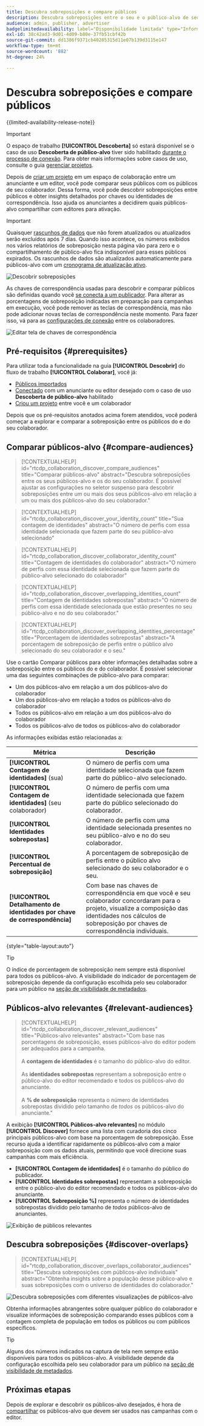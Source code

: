 ```yaml
---
title: Descubra sobreposições e compare públicos
description: Descubra sobreposições entre o seu e o público-alvo de seus colaboradores. Saiba como descobrir os melhores públicos-alvo para usar em suas campanhas.
audience: admin, publisher, advertiser
badgelimitedavailability: label="Disponibilidade limitada" type="Informative" url="https://helpx.adobe.com/legal/product-descriptions/real-time-customer-data-platform-collaboration.html newtab=true"
exl-id: 38c42ad3-9d01-4d09-b80e-37fb51cbf42b
source-git-commit: dd1386f9371cb40285315d11e07b139d3115e147
workflow-type: tm+mt
source-wordcount: '882'
ht-degree: 24%

---
```


# Descubra sobreposições e compare públicos

{{limited-availability-release-note}}

>[!IMPORTANT]
>
>O espaço de trabalho **[!UICONTROL Descoberta]** só estará disponível se o caso de uso **Descoberta de público-alvo** tiver sido habilitado [durante o processo de conexão](../connect/establishing-connections.md#connection-settings). Para obter mais informações sobre casos de uso, consulte o guia [gerenciar projetos](./manage-projects.md#project-use-cases).

Depois de [criar um projeto](/help/guide/collaborate/manage-projects.md) em um espaço de colaboração entre um anunciante e um editor, você pode comparar seus públicos com os públicos de seu colaborador. Dessa forma, você pode descobrir sobreposições entre públicos e obter insights detalhados por chaves ou identidades de correspondência. Isso ajuda os anunciantes a decidirem quais públicos-alvo compartilhar com editores para ativação.

>[!IMPORTANT]
>
>Quaisquer [rascunhos de dados](/help/guide/glossary.md#sketches) que não forem atualizados ou atualizados serão excluídos após 7 dias. Quando isso acontece, os números exibidos nos vários relatórios de sobreposição nesta página vão para zero e o compartilhamento de público-alvo fica indisponível para esses públicos expirados. Os rascunhos de dados são atualizados automaticamente para públicos-alvo com um [cronograma de atualização ativo](/help/guide/setup/onboard-audiences.md#schedule).

![Descobrir sobreposições](/help/assets/collaborate/discover-overlaps/discover-overlaps.png)

As chaves de correspondência usadas para descobrir e comparar públicos são definidas quando você [se conecta a um publicador](/help/guide/connect/establishing-connections.md#connection-settings). Para alterar as porcentagens de sobreposição indicadas em preparação para campanhas em execução, você pode remover as teclas de correspondência, mas não pode adicionar novas teclas de correspondência neste momento. Para fazer isso, vá para as [configurações de conexão](/help/guide/connect/establishing-connections.md#connection-settings) entre os colaboradores.

![Editar tela de chaves de correspondência](/help/assets/collaborate/discover-overlaps/edit-match-keys.png)

## Pré-requisitos {#prerequisites}

Para utilizar toda a funcionalidade na guia **[!UICONTROL Descobrir]** do fluxo de trabalho **[!UICONTROL Colaborar]**, você já:

* [Públicos importados](/help/guide/setup/onboard-audiences.md)
* [Conectado](/help/guide/connect/establishing-connections.md) com um anunciante ou editor desejado com o caso de uso **Descoberta de público-alvo** habilitado
* [Criou um projeto](/help/guide/collaborate/manage-projects.md) entre você e um colaborador

Depois que os pré-requisitos anotados acima forem atendidos, você poderá começar a explorar e comparar a sobreposição entre os públicos do e do seu colaborador.

## Comparar públicos-alvo {#compare-audiences}

>[!CONTEXTUALHELP]
>id="rtcdp_collaboration_discover_compare_audiences"
>title="Comparar públicos-alvo"
>abstract="Descubra sobreposições entre os seus públicos-alvo e os do seu colaborador. É possível ajustar as configurações no seletor suspenso para descobrir sobreposições entre um ou mais dos seus públicos-alvo em relação a um ou mais dos públicos-alvo do seu colaborador."

>[!CONTEXTUALHELP]
>id="rtcdp_collaboration_discover_your_identity_count"
>title="Sua contagem de identidades"
>abstract="O número de perfis com essa identidade selecionada que fazem parte do seu público-alvo selecionado"

>[!CONTEXTUALHELP]
>id="rtcdp_collaboration_discover_collaborator_identity_count"
>title="Contagem de identidades do colaborador"
>abstract="O número de perfis com essa identidade selecionada que fazem parte do público-alvo selecionado do colaborador"

>[!CONTEXTUALHELP]
>id="rtcdp_collaboration_discover_overlapping_identities_count"
>title="Contagem de identidades sobrepostas"
>abstract="O número de perfis com essa identidade selecionada que estão presentes no seu público-alvo e no do seu colaborador."

>[!CONTEXTUALHELP]
>id="rtcdp_collaboration_discover_overlapping_identities_percentage"
>title="Porcentagem de identidades sobrepostas"
>abstract="A porcentagem de sobreposição de perfis entre o público alvo selecionado do seu colaborador e o seu."

Use o cartão Comparar públicos para obter informações detalhadas sobre a sobreposição entre os públicos do e do colaborador. É possível selecionar uma das seguintes combinações de público-alvo para comparar:

* Um dos públicos-alvo em relação a um dos públicos-alvo do colaborador
* Um dos públicos-alvo em relação a todos os públicos-alvo do colaborador
* Todos os públicos-alvo em relação a um dos públicos-alvo do colaborador
* Todos os públicos-alvo de todos os públicos-alvo do colaborador

As informações exibidas estão relacionadas a:

| Métrica | Descrição |
|---------|----------|
| **[!UICONTROL Contagem de identidades]** (sua) | O número de perfis com uma identidade selecionada que fazem parte do público-alvo selecionado. |
| **[!UICONTROL Contagem de identidades]** (seu colaborador) | O número de perfis com uma identidade selecionada que fazem parte do público selecionado do colaborador. |
| **[!UICONTROL Identidades sobrepostas]** | O número de perfis com uma identidade selecionada presentes no seu público-alvo e no do seu colaborador. |
| **[!UICONTROL Percentual de sobreposição]** | A porcentagem de sobreposição de perfis entre o público alvo selecionado do seu colaborador e o seu. |
| **[!UICONTROL Detalhamento de identidades por chave de correspondência]** | Com base nas chaves de correspondência em que você e seu colaborador concordaram para o projeto, visualize a composição das identidades nos cálculos de sobreposição por chaves de correspondência individuais. |

{style="table-layout:auto"}

>[!TIP]
>
>O índice de porcentagem de sobreposição nem sempre está disponível para todos os públicos-alvo. A visibilidade do indicador de porcentagem de sobreposição depende da configuração escolhida pelo seu colaborador para um público na [seção de visibilidade de metadados](/help/guide/setup/onboard-audiences.md#metadata-visibility).

## Públicos-alvo relevantes {#relevant-audiences}

>[!CONTEXTUALHELP]
>id="rtcdp_collaboration_discover_relevant_audiences"
>title="Públicos-alvo relevantes"
>abstract="Com base nas porcentagens de sobreposição, esses públicos-alvo do editor podem ser adequados para a campanha. <br><br> A <b>contagem de identidades</b> é o tamanho do público-alvo do editor. <br><br> As <b>identidades sobrepostas</b> representam a sobreposição entre o público-alvo do editor recomendado e todos os públicos-alvo do anunciante. <br><br> A <b>% de sobreposição</b> representa o número de identidades sobrepostas dividido pelo tamanho de <i>todos</i> os públicos-alvo do anunciante."

A exibição **[!UICONTROL Públicos-alvo relevantes]** no módulo **[!UICONTROL Discover]** fornece uma lista com curadoria dos cinco principais públicos-alvo com base na porcentagem de sobreposição. Esse recurso ajuda a identificar rapidamente os públicos-alvo com a maior sobreposição com os dados atuais, permitindo que você direcione suas campanhas com mais eficiência.

* **[!UICONTROL Contagem de identidades]** é o tamanho do público do publicador.
* **[!UICONTROL Identidades sobrepostas]** representam a sobreposição entre o público-alvo do editor recomendado e todos os públicos-alvo do anunciante.
* **[!UICONTROL Sobreposição %]** representa o número de identidades sobrepostas dividido pelo tamanho de *todos* públicos-alvo de anunciantes.

![Exibição de públicos relevantes](/help/assets/collaborate/discover-overlaps/relevant-audiences-highlighted.png)

## Descubra sobreposições {#discover-overlaps}

>[!CONTEXTUALHELP]
>id="rtcdp_collaboration_discover_overlaps_collaborator_audiences"
>title="Descubra sobreposições com públicos-alvo individuais"
>abstract="Obtenha insights sobre a população desse público-alvo e suas sobreposições com o universo de identidades do colaborador."

![Descubra sobreposições com diferentes visualizações de públicos-alvo](/help/assets/collaborate/discover-overlaps/discover-overlaps-cards-view.png)

Obtenha informações abrangentes sobre qualquer público do colaborador e visualize informações de sobreposição comparando esses públicos com a contagem completa de população em todos os públicos ou com públicos específicos.

>[!TIP]
>
>Alguns dos números indicados na captura de tela nem sempre estão disponíveis para todos os públicos-alvo. A visibilidade depende da configuração escolhida pelo seu colaborador para um público na [seção de visibilidade de metadados](/help/guide/setup/onboard-audiences.md#metadata-visibility).

## Próximas etapas

Depois de explorar e descobrir os públicos-alvo desejados, é hora de [compartilhar](/help/guide/collaborate/share.md) os públicos-alvo que devem ser usados nas campanhas com o editor.
